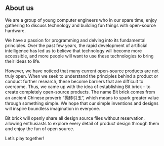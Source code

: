 ## About us 

<!--

**Here are some ideas to get you started:**

🙋‍♀️ A short introduction - what is your organization all about?
🌈 Contribution guidelines - how can the community get involved?
👩‍💻 Useful resources - where can the community find your docs? Is there anything else the community should know?
🍿 Fun facts - what does your team eat for breakfast?
🧙 Remember, you can do mighty things with the power of [Markdown](https://docs.github.com/github/writing-on-github/getting-started-with-writing-and-formatting-on-github/basic-writing-and-formatting-syntax)
-->

We are a group of young computer engineers who in our spare time, enjoy gathering to discuss technology and building fun things with open-source hardware.

We have a passion for programming and delving into its fundamental principles. Over the past few years, the rapid development of artificial intelligence has led us to believe that technology will become more accessible, and more people will want to use these technologies to bring their ideas to life.

However, we have noticed that many current open-source products are not truly open. When we seek to understand the principles behind a product or conduct further research, these become barriers that are difficult to overcome. Thus, we came up with the idea of establishing Bit brick – to create completely open-source products. The name Bit brick comes from an ancient Chinese proverb “抛砖引玉”, which means to spark greater value through something simple. We hope that our simple inventions and designs will inspire boundless imagination in everyone.

Bit brick will openly share all design source files without reservation, allowing enthusiasts to explore every detail of product design through them and enjoy the fun of open source.

Let’s play together!

